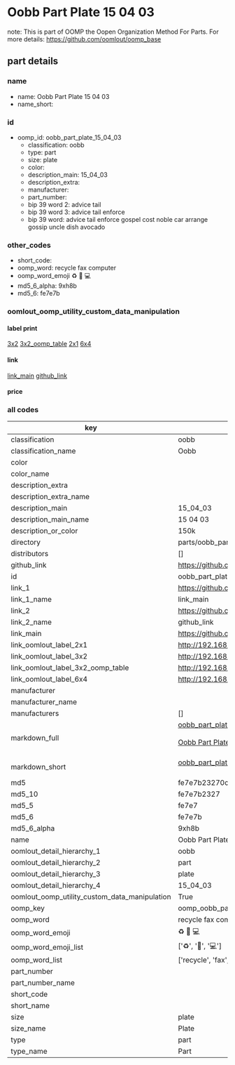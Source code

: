# Oobb Part Plate 15 04 03  

note: This is part of OOMP the Oopen Organization Method For Parts. For more details: https://github.com/oomlout/oomp_base

##  part details





### name
* name: Oobb Part Plate 15 04 03
* name_short: 
### id
* oomp_id: oobb_part_plate_15_04_03
  * classification: oobb
  * type: part
  * size: plate
  * color: 
  * description_main: 15_04_03
  * description_extra: 
  * manufacturer: 
  * part_number: 
  * bip 39 word 2: advice tail
  * bip 39 word 3: advice tail enforce
  * bip 39 word: advice tail enforce gospel cost noble car arrange gossip uncle dish avocado

### other_codes
* short_code: 
* oomp_word: recycle fax computer
* oomp_word_emoji :recycle: :fax: :computer:
* md5_6_alpha: 9xh8b
* md5_6: fe7e7b






### oomlout_oomp_utility_custom_data_manipulation
#### label print
[3x2](http://192.168.1.245:1112/?label=oomp%209xh8b)
[3x2_oomp_table](http://192.168.1.107:1112/?label=oomp%209xh8b)
[2x1](http://192.168.1.242:1112/?label=oomp%209xh8b)
[6x4](http://192.168.1.55:1112/?label=oomp%209xh8b)    

#### link

[link_main](https://github.com/oomlout/oomlout_oomp_current_version_messy/tree/main/parts/oobb_part_plate_15_04_03) [github_link](https://github.com/oomlout/oomlout_oomp_part_src/tree/main/parts/oobb_part_plate_15_04_03)                             

#### price







### all codes 
| key | value |  
| --- | --- |  
| classification | oobb |  
| classification_name | Oobb |  
| color |  |  
| color_name |  |  
| description_extra |  |  
| description_extra_name |  |  
| description_main | 15_04_03 |  
| description_main_name | 15 04 03 |  
| description_or_color | 150k |  
| directory | parts/oobb_part_plate_15_04_03 |  
| distributors | [] |  
| github_link | https://github.com/oomlout/oomlout_oomp_part_src/tree/main/parts/oobb_part_plate_15_04_03 |  
| id | oobb_part_plate_15_04_03 |  
| link_1 | https://github.com/oomlout/oomlout_oomp_current_version_messy/tree/main/parts/oobb_part_plate_15_04_03 |  
| link_1_name | link_main |  
| link_2 | https://github.com/oomlout/oomlout_oomp_part_src/tree/main/parts/oobb_part_plate_15_04_03 |  
| link_2_name | github_link |  
| link_main | https://github.com/oomlout/oomlout_oomp_current_version_messy/tree/main/parts/oobb_part_plate_15_04_03 |  
| link_oomlout_label_2x1 | http://192.168.1.242:1112/?label=oomp%209xh8b |  
| link_oomlout_label_3x2 | http://192.168.1.245:1112/?label=oomp%209xh8b |  
| link_oomlout_label_3x2_oomp_table | http://192.168.1.107:1112/?label=oomp%209xh8b |  
| link_oomlout_label_6x4 | http://192.168.1.55:1112/?label=oomp%209xh8b |  
| manufacturer |  |  
| manufacturer_name |  |  
| manufacturers | [] |  
| markdown_full | [oobb_part_plate_15_04_03](https://github.com/oomlout/oomlout_oomp_current_version_messy/tree/main/parts/oobb_part_plate_15_04_03)<br>[](https://github.com/oomlout/oomlout_oomp_current_version_messy/tree/main/parts/oobb_part_plate_15_04_03)<br>[Oobb Part Plate 15 04 03](https://github.com/oomlout/oomlout_oomp_current_version_messy/tree/main/parts/oobb_part_plate_15_04_03)<br><br> |  
| markdown_short | [oobb_part_plate_15_04_03](https://github.com/oomlout/oomlout_oomp_current_version_messy/tree/main/parts/oobb_part_plate_15_04_03)<br><br> |  
| md5 | fe7e7b23270c444a5698564c94775020 |  
| md5_10 | fe7e7b2327 |  
| md5_5 | fe7e7 |  
| md5_6 | fe7e7b |  
| md5_6_alpha | 9xh8b |  
| name | Oobb Part Plate 15 04 03 |  
| oomlout_detail_hierarchy_1 | oobb |  
| oomlout_detail_hierarchy_2 | part |  
| oomlout_detail_hierarchy_3 | plate |  
| oomlout_detail_hierarchy_4 | 15_04_03 |  
| oomlout_oomp_utility_custom_data_manipulation | True |  
| oomp_key | oomp_oobb_part_plate_15_04_03 |  
| oomp_word | recycle fax computer |  
| oomp_word_emoji | :recycle: :fax: :computer: |  
| oomp_word_emoji_list | [':recycle:', ':fax:', ':computer:'] |  
| oomp_word_list | ['recycle', 'fax', 'computer'] |  
| part_number |  |  
| part_number_name |  |  
| short_code |  |  
| short_name |  |  
| size | plate |  
| size_name | Plate |  
| type | part |  
| type_name | Part |  
